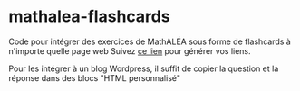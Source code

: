 # mathalea-flashcards
Code pour intégrer des exercices de MathALÉA sous forme de flashcards à n'importe quelle page web
Suivez [ce lien](https://gvalmont.github.io/mathalea-flashcards/index.html) pour générer vos liens.

Pour les intégrer à un blog Wordpress, il suffit de copier la question et la réponse dans des blocs "HTML personnalisé"
